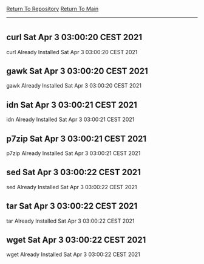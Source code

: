 [Return To Repository](https://github.com/bast69/piholeparser/)
[Return To Main](https://github.com/bast69/piholeparser/blob/master/RecentRunLogs/Mainlog.md)
____________________________________
# 
## curl Sat Apr  3 03:00:20 CEST 2021
curl Already Installed Sat Apr  3 03:00:20 CEST 2021
## gawk Sat Apr  3 03:00:20 CEST 2021
gawk Already Installed Sat Apr  3 03:00:20 CEST 2021
## idn Sat Apr  3 03:00:21 CEST 2021
idn Already Installed Sat Apr  3 03:00:21 CEST 2021
## p7zip Sat Apr  3 03:00:21 CEST 2021
p7zip Already Installed Sat Apr  3 03:00:21 CEST 2021
## sed Sat Apr  3 03:00:22 CEST 2021
sed Already Installed Sat Apr  3 03:00:22 CEST 2021
## tar Sat Apr  3 03:00:22 CEST 2021
tar Already Installed Sat Apr  3 03:00:22 CEST 2021
## wget Sat Apr  3 03:00:22 CEST 2021
wget Already Installed Sat Apr  3 03:00:22 CEST 2021

